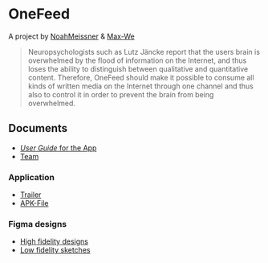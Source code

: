 # OneFeed

A project by [NoahMeissner](https://github.com/NoahMeissner) & [Max-We](https://github.com/Max-We)

> Neuropsychologists such as Lutz Jäncke report that the users brain is overwhelmed by the flood of information on the Internet, and thus loses the ability to distinguish between qualitative and quantitative content. Therefore, OneFeed should make it possible to consume all kinds of written media on the Internet through one channel and thus also to control it in order to prevent the brain from being overwhelmed.

## Documents

- [_User Guide_ for the App](App.md)
- [Team](Team.md)

### Application

- [Trailer](https://ann.nl.tab.digital/s/e3WmJY9zMyEwG7w)
- [APK-File](https://ann.nl.tab.digital/s/CMRPKND6scxrwdG)

### Figma designs

- [High fidelity designs](https://www.figma.com/file/Qs7Rt1sHatCUhQgSL1n5ZC/OneFeed-Design-New?node-id=0%3A1)
- [Low fidelity sketches](https://www.figma.com/file/do8SWaPprpOsCCPQiwce9u/OneFeed-Sketches?node-id=0%3A1)
